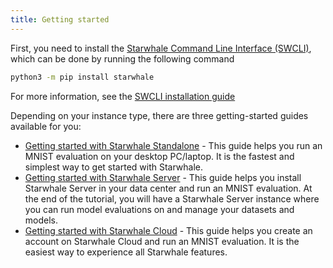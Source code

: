 ```yaml
---
title: Getting started
---
```


First, you need to install the [Starwhale Command Line Interface (SWCLI)](../swcli), which can be done by running the following command

```bash
python3 -m pip install starwhale
```

For more information, see the [SWCLI installation guide](../swcli/installation)

Depending on your instance type, there are three getting-started guides available for you:

* [Getting started with Starwhale Standalone](standalone) - This guide helps you run an MNIST evaluation on your desktop PC/laptop. It is the fastest and simplest way to get started with Starwhale.
* [Getting started with Starwhale Server](server) - This guide helps you install Starwhale Server in your data center and run an MNIST evaluation. At the end of the tutorial, you will have a Starwhale Server instance where you can run model evaluations on and manage your datasets and models.
* [Getting started with Starwhale Cloud](cloud) - This guide helps you create an account on Starwhale Cloud and run an MNIST evaluation. It is the easiest way to experience all Starwhale features.
